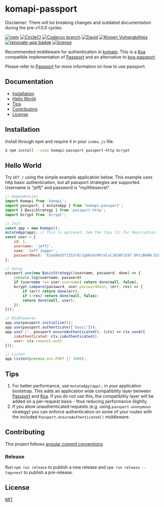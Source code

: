 # komapi-passport

Disclaimer: There will be breaking changes and outdated documentation during the pre-v1.0.0 cycles.

[![npm](https://img.shields.io/npm/v/komapi-passport.svg)](https://npmjs.org/package/komapi-passport)
[![CircleCI](https://img.shields.io/circleci/project/github/komapijs/komapi-passport/master.svg)](https://circleci.com/gh/komapijs/komapi-passport/tree/master)
[![Codecov branch](https://img.shields.io/codecov/c/github/komapijs/komapi-passport/master.svg)](https://codecov.io/gh/komapijs/komapi-passport/tree/master)
[![David](https://img.shields.io/david/komapijs/komapi-passport/master.svg)](https://david-dm.org/komapijs/komapi-passport/master)
[![Known Vulnerabilities](https://snyk.io/test/github/komapijs/komapi-passport/master/badge.svg)](https://snyk.io/test/github/komapijs/komapi-passport/master)
[![renovate-app badge](https://img.shields.io/badge/renovate-app-blue.svg)](https://renovateapp.com/)
[![license](https://img.shields.io/github/license/komapijs/komapi-passport.svg)](https://github.com/komapijs/komapi-passport/blob/master/LICENSE.md)

Recommended middleware for authentication in [komapi](https://github.com/komapijs/komapi). This is a [Koa](https://github.com/koajs/koa) compatible implementation of [Passport](https://github.com/jaredhanson/passport) and an alternative to [koa-passport](https://github.com/rkusa/koa-passport).

Please refer to [Passport](https://github.com/jaredhanson/passport) for more information on how to use passport.

## Documentation
- [Installation](#installation)
- [Hello World](#hello-world)
- [Tips](#tips)
- [Contributing](#contributing)
- [License](#license)
  
<a id="installation"></a>
## Installation
Install through npm and require it in your `index.js` file.
```bash
$ npm install --save komapi-passport passport-http bcrypt
```

<a id="hello-world"></a>
## Hello World
Try `GET /` using the simple example application below. This example uses http basic authentication, but all passport strategies are supported.
Username is "jeffj" and password is "mylittlesecret".

```js
// Dependencies
import Komapi from 'komapi';
import passport, { mutateApp } from 'komapi-passport';
import { BasicStrategy } from 'passport-http';
import bcrypt from 'bcrypt';

// Init
const app = new Komapi();
mutateApp(app); // This is optional. See the tips (1) for description
const user = {
    id: 1,
    username: 'jeffj',
    name: 'Jeff Jagger',
    passwordHash: '$2a$06$5f2353rB/Jgb0s8vRKteluCJR2WY1E97.0htzB6RW.O1LJa.BQamu' // mylittlesecret
};

// Setup
passport.use(new BasicStrategy((username, password, done) => {
    console.log(username, password)
    if (username !== user.username) return done(null, false);
    bcrypt.compare(password, user.passwordHash, (err, res) => {
        if (err) return done(err);
        if (!res) return done(null, false);
        return done(null, user);
    });
}));

// Middlewares
app.use(passport.initialize());
app.use(passport.authenticate(['basic']));
app.use('/', passport.ensureAuthenticated(), (ctx) => ctx.send({
    isAuthenticated: ctx.isAuthenticated(),
    user: ctx.request.auth
}));

// Listen
app.listen(process.env.PORT || 3000);
```

<a id="tips"></a>
## Tips
1. For better performance, use `mutateApp(app);` in your application bootstrap. This adds an application wide compatibility layer between [Passport](https://github.com/jaredhanson/passport) and [Koa](https://github.com/koajs/koa). If you do not use this, the compatibility layer will be added on a per-request basis - thus reducing performance slightly.
2. If you allow unauthenticated requests (e.g. using `passport-anonymous` strategy) you can enforce authentication on some of your routes with the included `Passport.ensureAuthenticated()` middleware. 

<a id="contributing"></a>
## Contributing

This project follows [angular commit conventions](https://github.com/angular/angular/blob/master/CONTRIBUTING.md#commit).
### Release

Run `npm run release` to publish a new release and `npm run release --tag=next` to publish a pre-release.

<a id="license"></a>
## License

  [MIT](LICENSE.md)
